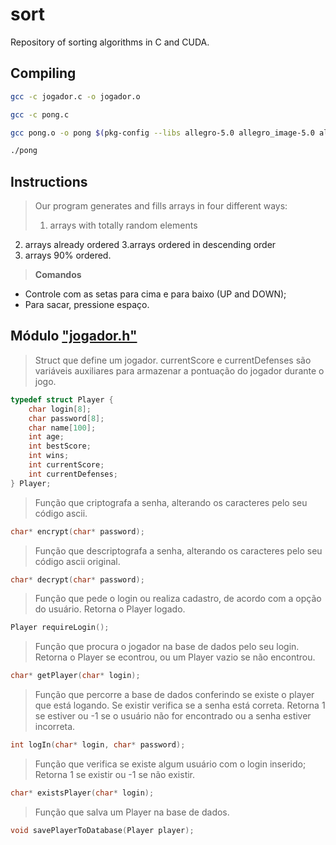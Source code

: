 sort
====

Repository of sorting algorithms in C and CUDA.


## Compiling

``` bash
gcc -c jogador.c -o jogador.o

gcc -c pong.c

gcc pong.o -o pong $(pkg-config --libs allegro-5.0 allegro_image-5.0 allegro_font-5.0 allegro_ttf-5.0 allegro_primitives-5.0) jogador.p

./pong
```




## Instructions
> Our program generates and fills arrays in four different ways: 
  > 1. arrays with totally random elements
  2. arrays already ordered 
  3.arrays ordered in descending order 
  4. arrays 90%   ordered.
	
  > **Comandos**
  - Controle com as setas para cima e para baixo (UP and DOWN);
  - Para sacar, pressione espaço.
  
  
  
## Módulo ["jogador.h"](https://github.com/icaroharry/pong/blob/master/jogador.c)
> Struct que define um jogador.
currentScore e currentDefenses são variáveis auxiliares para armazenar a pontuação do jogador durante o jogo.


``` c
typedef struct Player {
	char login[8];
    char password[8];
    char name[100];
    int age;
    int bestScore;
    int wins;
    int currentScore;
    int currentDefenses;
} Player;
```

> Função que criptografa a senha, alterando os caracteres pelo seu código ascii.

``` c
char* encrypt(char* password);
```

> Função que descriptografa a senha, alterando os caracteres pelo seu código ascii original.

``` c
char* decrypt(char* password);
```

> Função que pede o login ou realiza cadastro, de acordo com a opção do usuário.
Retorna o Player logado.

``` c
Player requireLogin();
```

> Função que procura o jogador na base de dados pelo seu login.
Retorna o Player se econtrou, ou um Player vazio se não encontrou.

``` c
char* getPlayer(char* login);
```

> Função que percorre a base de dados conferindo se existe o player que está logando. Se existir verifica se a senha está correta. Retorna 1 se estiver ou -1 se o usuário não for encontrado ou a senha estiver incorreta.

``` c
int logIn(char* login, char* password);
```

> Função que verifica se existe algum usuário com o login inserido;
Retorna 1 se existir ou -1 se não existir.

``` c
char* existsPlayer(char* login);
```
  
> Função que salva um Player na base de dados.

``` c
void savePlayerToDatabase(Player player);
```











